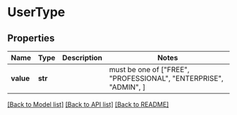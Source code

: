 # UserType


## Properties
Name | Type | Description | Notes
------------ | ------------- | ------------- | -------------
**value** | **str** |  |  must be one of ["FREE", "PROFESSIONAL", "ENTERPRISE", "ADMIN", ]

[[Back to Model list]](../README.md#documentation-for-models) [[Back to API list]](../README.md#documentation-for-api-endpoints) [[Back to README]](../README.md)


